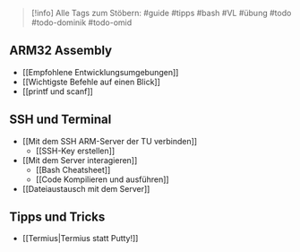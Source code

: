 
> [!info] 
> Alle Tags zum Stöbern:
> #guide #tipps #bash #VL #übung 
> #todo #todo-dominik #todo-omid
## ARM32 Assembly
- [[Empfohlene Entwicklungsumgebungen]]
- [[Wichtigste Befehle auf einen Blick]]
- [[printf und scanf]]
## SSH und Terminal
- [[Mit dem SSH ARM-Server der TU verbinden]] 
	- [[SSH-Key erstellen]]
- [[Mit dem Server interagieren]]
	- [[Bash Cheatsheet]]
	- [[Code Kompilieren und ausführen]]
- [[Dateiaustausch mit dem Server]]
## Tipps und Tricks
- [[Termius|Termius statt Putty!]]
